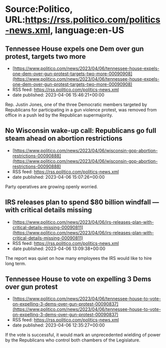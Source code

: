 # Source:Politico, URL:https://rss.politico.com/politics-news.xml, language:en-US

## Tennessee House expels one Dem over gun protest, targets two more
 - [https://www.politico.com/news/2023/04/06/tennessee-house-expels-one-dem-over-gun-protest-targets-two-more-00090908](https://www.politico.com/news/2023/04/06/tennessee-house-expels-one-dem-over-gun-protest-targets-two-more-00090908)
 - RSS feed: https://rss.politico.com/politics-news.xml
 - date published: 2023-04-06 15:46:21+00:00

Rep. Justin Jones, one of the three Democratic members targeted by Republicans for participating in a gun violence protest, was removed from office in a push led by the Republican supermajority.

## No Wisconsin wake-up call: Republicans go full steam ahead on abortion restrictions
 - [https://www.politico.com/news/2023/04/06/wisconsin-gop-abortion-restrictions-00090888](https://www.politico.com/news/2023/04/06/wisconsin-gop-abortion-restrictions-00090888)
 - RSS feed: https://rss.politico.com/politics-news.xml
 - date published: 2023-04-06 15:07:26+00:00

Party operatives are growing openly worried.

## IRS releases plan to spend $80 billion windfall — with critical details missing
 - [https://www.politico.com/news/2023/04/06/irs-releases-plan-with-critical-details-missing-00090811](https://www.politico.com/news/2023/04/06/irs-releases-plan-with-critical-details-missing-00090811)
 - RSS feed: https://rss.politico.com/politics-news.xml
 - date published: 2023-04-06 13:09:38+00:00

The report was quiet on how many employees the IRS would like to hire long term.

## Tennessee House to vote on expelling 3 Dems over gun protest
 - [https://www.politico.com/news/2023/04/06/tennessee-house-to-vote-on-expelling-3-dems-over-gun-protest-00090837](https://www.politico.com/news/2023/04/06/tennessee-house-to-vote-on-expelling-3-dems-over-gun-protest-00090837)
 - RSS feed: https://rss.politico.com/politics-news.xml
 - date published: 2023-04-06 12:35:27+00:00

If the vote is successful, it would mark an unprecedented wielding of power by the Republicans who control both chambers of the Legislature.

